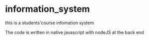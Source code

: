 # information_system
this is a students'course infomation system

The code is written in native javascript with nodeJS at the back end
